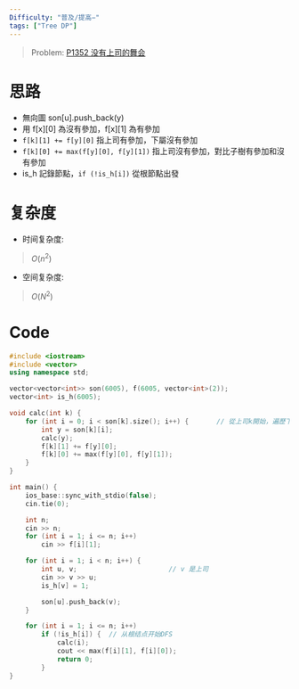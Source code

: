 ```yaml
---
Difficulty: "普及/提高−"
tags: ["Tree DP"]
---
```


> Problem: [P1352 没有上司的舞会](https://www.luogu.com.cn/problem/P1352)

# 思路
- 無向圖 son[u].push_back(y)
- 用 f[x][0] 為沒有參加，f[x][1] 為有參加
- `f[k][1] += f[y][0]` 指上司有參加，下屬沒有參加
- `f[k][0] += max(f[y][0], f[y][1])` 指上司沒有參加，對比子樹有參加和沒有參加
- is_h 記錄節點，`if (!is_h[i])` 從根節點出發

# 复杂度
- 时间复杂度:
> $O(n^2)$

- 空间复杂度:
> $O(N ^ 2)$
  

# Code
```Cpp
#include <iostream>
#include <vector>
using namespace std;

vector<vector<int>> son(6005), f(6005, vector<int>(2));
vector<int> is_h(6005);

void calc(int k) {
    for (int i = 0; i < son[k].size(); i++) {		// 從上司k開始，遍歷下屬
        int y = son[k][i];
        calc(y);
        f[k][1] += f[y][0];
        f[k][0] += max(f[y][0], f[y][1]);
    }
}

int main() {
    ios_base::sync_with_stdio(false);
    cin.tie(0);

    int n;
    cin >> n;
    for (int i = 1; i <= n; i++) 
        cin >> f[i][1];

    for (int i = 1; i < n; i++) {
        int u, v;                       // v 是上司
        cin >> v >> u;
        is_h[v] = 1;

        son[u].push_back(v);
    }

    for (int i = 1; i <= n; i++)
        if (!is_h[i]) {  // 从根结点开始DFS
            calc(i);
            cout << max(f[i][1], f[i][0]);
            return 0;
        }
}


```
